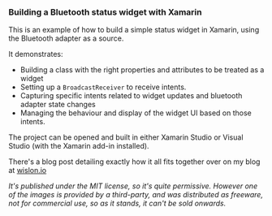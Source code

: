 ### Building a Bluetooth status widget with Xamarin

This is an example of how to build a simple status widget in Xamarin, using the Bluetooth adapter as a source.

It demonstrates:

* Building a class with the right properties and attributes to be treated as a widget
* Setting up a `BroadcastReceiver` to receive intents.
* Capturing specific intents related to widget updates and bluetooth adapter state changes
* Managing the behaviour and display of the widget UI based on those intents.

The project can be opened and built in either Xamarin Studio or Visual Studio (with the Xamarin add-in installed).

There's a blog post detailing exactly how it all fits together over on my blog at [wislon.io](http://wislon.io/posts/example-building-a-bluetooth-widget-with-xamarin/)

_It's published under the MIT license, so it's quite permissive. However one of the images is provided by a third-party, and was distributed as freeware, not for commercial use, so as it stands, it can't be sold onwards._


